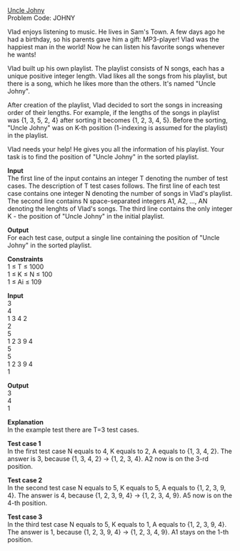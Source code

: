 [Uncle Johny](https://www.codechef.com/problems/JOHNY)    
Problem Code: JOHNY

Vlad enjoys listening to music. He lives in Sam's Town. A few days ago he had a birthday, so his parents gave him a gift: MP3-player! Vlad was the happiest man in the world! Now he can listen his favorite songs whenever he wants!

Vlad built up his own playlist. The playlist consists of N songs, each has a unique positive integer length. Vlad likes all the songs from his playlist, but there is a song, which he likes more than the others. It's named "Uncle Johny".

After creation of the playlist, Vlad decided to sort the songs in increasing order of their lengths. For example, if the lengths of the songs in playlist was {1, 3, 5, 2, 4} after sorting it becomes {1, 2, 3, 4, 5}. Before the sorting, "Uncle Johny" was on K-th position (1-indexing is assumed for the playlist) in the playlist.

Vlad needs your help! He gives you all the information of his playlist. Your task is to find the position of "Uncle Johny" in the sorted playlist.

**Input**  
The first line of the input contains an integer T denoting the number of test cases. The description of T test cases follows.
The first line of each test case contains one integer N denoting the number of songs in Vlad's playlist. The second line contains N space-separated integers A1, A2, ..., AN denoting the lenghts of Vlad's songs. The third line contains the only integer K - the position of "Uncle Johny" in the initial playlist.
 

**Output**  
For each test case, output a single line containing the position of "Uncle Johny" in the sorted playlist.
 

**Constraints**  
1 ≤ T ≤ 1000  
1 ≤ K ≤ N ≤ 100  
1 ≤ Ai ≤ 109  
 
**Input**  
3  
4  
1 3 4 2  
2  
5  
1 2 3 9 4  
5  
5  
1 2 3 9 4   
1  

**Output**  
3  
4  
1  
   
**Explanation**  
In the example test there are T=3 test cases.  

**Test case 1**  
In the first test case N equals to 4, K equals to 2, A equals to {1, 3, 4, 2}. The answer is 3, because {1, 3, 4, 2} -> {1, 2, 3, 4}. A2 now is on the 3-rd position.

**Test case 2**  
In the second test case N equals to 5, K equals to 5, A equals to {1, 2, 3, 9, 4}. The answer is 4, because {1, 2, 3, 9, 4} -> {1, 2, 3, 4, 9}. A5 now is on the 4-th position.

**Test case 3**  
In the third test case N equals to 5, K equals to 1, A equals to {1, 2, 3, 9, 4}. The answer is 1, because {1, 2, 3, 9, 4} -> {1, 2, 3, 4, 9}. A1 stays on the 1-th position.
